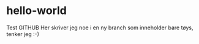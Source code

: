 # hello-world
Test GITHUB
Her skriver jeg noe i en ny branch som inneholder bare tøys, tenker jeg :-)

